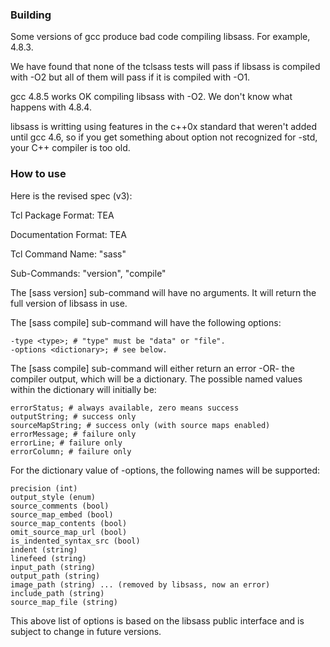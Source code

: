 

### Building

Some versions of gcc produce bad code compiling libsass.  For example, 4.8.3.

We have found that none of the tclsass tests will pass if libsass is compiled with -O2 but all of them will pass if it is compiled with -O1.

gcc 4.8.5 works OK compiling libsass with -O2.  We don't know what happens with 4.8.4.

libsass is writting using features in the c++0x standard that weren't added until gcc 4.6, so if you get something about option not recognized for -std, your C++ compiler is too old.

### How to use

Here is the revised spec (v3):

Tcl Package Format: TEA

Documentation Format: TEA

Tcl Command Name: "sass"

Sub-Commands: "version", "compile"

The [sass version] sub-command will have no arguments.
It will return the full version of libsass in use.

The [sass compile] sub-command will have the following options:

    -type <type>; # "type" must be "data" or "file".
    -options <dictionary>; # see below.

The [sass compile] sub-command will either return an error -OR-
the compiler output, which will be a dictionary.  The possible
named values within the dictionary will initially be:

    errorStatus; # always available, zero means success
    outputString; # success only
    sourceMapString; # success only (with source maps enabled)
    errorMessage; # failure only
    errorLine; # failure only
    errorColumn; # failure only

For the dictionary value of -options, the following names will
be supported:

    precision (int)
    output_style (enum)
    source_comments (bool)
    source_map_embed (bool)
    source_map_contents (bool)
    omit_source_map_url (bool)
    is_indented_syntax_src (bool)
    indent (string)
    linefeed (string)
    input_path (string)
    output_path (string)
    image_path (string) ... (removed by libsass, now an error)
    include_path (string)
    source_map_file (string)

This above list of options is based on the libsass public
interface and is subject to change in future versions.
